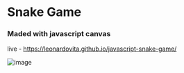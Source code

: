 # Snake Game
### Maded with javascript canvas

live - https://leonardovita.github.io/javascript-snake-game/

![image](https://user-images.githubusercontent.com/43863949/111037736-3cd10900-8404-11eb-9c82-257ed87a3ee0.png)
